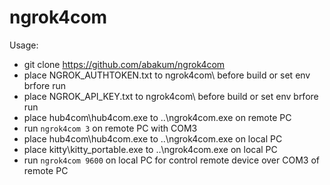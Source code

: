 # ngrok4com
Usage:
- git clone https://github.com/abakum/ngrok4com
- place NGROK_AUTHTOKEN.txt to ngrok4com\ before build or set env brfore run
- place NGROK_API_KEY.txt to ngrok4com\ before build or set env brfore run
- place hub4com\hub4com.exe to ..\ngrok4com.exe on remote PC
- run `ngrok4com 3` on remote PC with COM3
- place hub4com\hub4com.exe to ..\ngrok4com.exe on local PC
- place kitty\kitty_portable.exe to ..\ngrok4com.exe on local PC
- run `ngrok4com 9600` on local PC for control remote device over COM3 of remote PC

